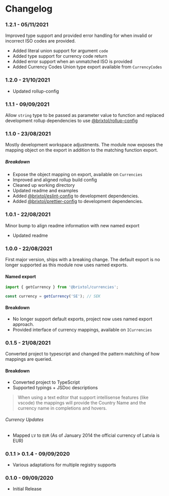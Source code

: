 # Changelog

### 1.2.1 - 05/11/2021

Improved type support and provided error handling for when invalid or incorrect ISO codes are provided.

- Added literal union support for argument `code`
- Added type support for currency code return
- Added error support when an unmatched ISO is provided
- Added Currency Codes Union type export available from `CurrencyCodes`

### 1.2.0 - 21/10/2021

- Updated rollup-config

### 1.1.1 - 09/09/2021

Allow `string` type to be passed as parameter value to function and replaced development rollup dependencies to use [@brixtol/rollup-config](https://github.com/BRIXTOL/rollup-config)

### 1.1.0 - 23/08/2021

Mostly development workspace adjustments. The module now exposes the mapping object on the export in addition to the matching function export.

##### Breakdown

- Expose the object mapping on export, available on `Currencies`
- Improved and aligned rollup build config
- Cleaned up working directory
- Updated readme and examples
- Added [@brixtol/eslint-config](https://github.com/BRIXTOL/eslint-config) to development dependencies.
- Added [@brixtol/prettier-config](https://github.com/BRIXTOL/prettier-config) to development dependencies.

### 1.0.1 - 22/08/2021

Minor bump to align readme information with new named export

- Updated readme

### 1.0.0 - 22/08/2021

First major version, ships with a breaking change. The default export is no longer supported as this module now uses named exports.

#### Named export

```js
import { getCurrency } from '@brixtol/currencies';

const currency = getCurrency('SE'); // SEK
```

#### Breakdown

- No longer support default exports, project now uses named export approach.
- Provided interface of currency mappings, available on `ICurrencies`

### 0.1.5 - 21/08/2021

Converted project to typescript and changed the pattern matching of how mappings are queried.

#### Breakdown

- Converted project to TypeScript
- Supported typings + JSDoc descriptions

> When using a text editor that support intellisense features (like vscode) the mappings will provide the Country Name and the currency name in completions and hovers.

###### Currency Updates

- Mapped `LV` to `EUR` (As of January 2014 the official currency of Latvia is EUR)

### 0.1.1 > 0.1.4 - 09/09/2020

- Various adaptations for multiple registry supports

### 0.1.0 - 09/09/2020

- Initial Release
